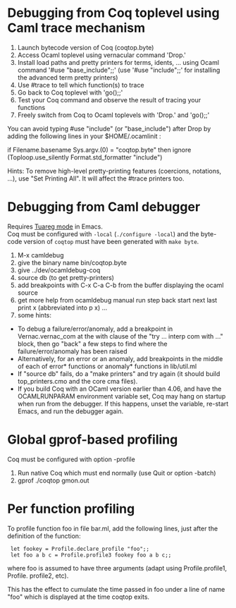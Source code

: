Debugging from Coq toplevel using Caml trace mechanism
======================================================

  1. Launch bytecode version of Coq (coqtop.byte)
  2. Access Ocaml toplevel using vernacular command 'Drop.'
  3. Install load paths and pretty printers for terms, idents, ... using
     Ocaml command '#use "base_include";;' (use '#use "include";;' for 
     installing the advanced term pretty printers)
  4. Use #trace to tell which function(s) to trace
  5. Go back to Coq toplevel with 'go();;'
  6. Test your Coq command and observe the result of tracing your functions
  7. Freely switch from Coq to Ocaml toplevels with 'Drop.' and 'go();;'

  You can avoid typing #use "include" (or "base_include") after Drop
  by adding the following lines in your $HOME/.ocamlinit :

   if Filename.basename Sys.argv.(0) = "coqtop.byte"
   then ignore (Toploop.use_silently Format.std_formatter "include")

  Hints: To remove high-level pretty-printing features (coercions,
  notations, ...), use "Set Printing All". It will affect the #trace
  printers too.


Debugging from Caml debugger
============================

   Requires [Tuareg mode](https://github.com/ocaml/tuareg) in Emacs.\
   Coq must be configured with `-local` (`./configure -local`) and the
   byte-code version of `coqtop` must have been generated with `make byte`.

   1. M-x camldebug
   2. give the binary name bin/coqtop.byte
   3. give ../dev/ocamldebug-coq
   4. source db  (to get pretty-printers)
   5. add breakpoints with C-x C-a C-b from the buffer displaying the ocaml
      source
   6. get more help from ocamldebug manual
         run
	 step
         back
         start
	 next
	 last
	 print x (abbreviated into p x)
	 ...
   7. some hints: 

   - To debug a failure/error/anomaly, add a breakpoint in
     Vernac.vernac_com at the with clause of the "try ... interp com
     with ..." block, then go "back" a few steps to find where the
     failure/error/anomaly has been raised
   - Alternatively, for an error or an anomaly, add breakpoints in the middle  
     of each of error* functions or anomaly* functions in lib/util.ml
   - If "source db" fails, do a "make printers" and try again (it should build
     top_printers.cmo and the core cma files).
   - If you build Coq with an OCaml version earlier than 4.06, and have the 
     OCAMLRUNPARAM environment variable set, Coq may hang on startup when run 
     from the debugger. If this happens, unset the variable, re-start Emacs, and 
     run the debugger again.

Global gprof-based profiling
============================

   Coq must be configured with option -profile

   1. Run native Coq which must end normally (use Quit or option -batch)
   2. gprof ./coqtop gmon.out

Per function profiling
======================

   To profile function foo in file bar.ml, add the following lines, just
   after the definition of the function:

     let fookey = Profile.declare_profile "foo";;
     let foo a b c = Profile.profile3 fookey foo a b c;;

   where foo is assumed to have three arguments (adapt using
   Profile.profile1, Profile. profile2, etc).

   This has the effect to cumulate the time passed in foo under a
   line of name "foo" which is displayed at the time coqtop exits.
